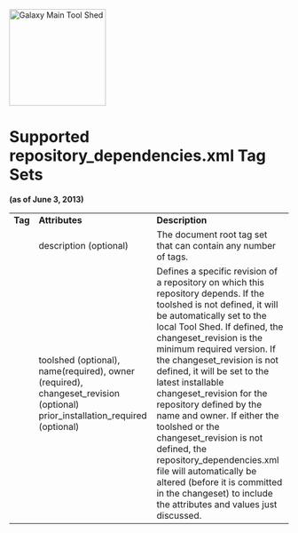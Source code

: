 <div class='center'> <a href='http://toolshed.g2.bx.psu.edu'><img src="/src/images/Logos/ToolShed.jpg" alt="Galaxy Main Tool Shed" height="174" /></a> </div>

# Supported repository_dependencies.xml Tag Sets

**(as of June 3, 2013)**

<table>
  <tr>
    <td> <strong>Tag</strong></td>
    <td> <strong>Attributes</strong></td>
    <td> <strong>Description</strong></td>
  </tr>
  <tr>
    <td> <code><repositories></code></td>
    <td> description (optional)</td>
    <td> The document root tag set that can contain any number of <code><repository></code> tags.</td>
  </tr>
  <tr>
    <td> <code><repository></code></td>
    <td> toolshed (optional), name(required), owner (required), changeset_revision (optional) prior_installation_required (optional)</td>
    <td> Defines a specific revision of a repository on which this repository depends.  If the toolshed is not defined, it will be automatically set to the local Tool Shed.  If defined, the changeset_revision is the minimum required version.  If the changeset_revision is not defined, it will be set to the latest installable changeset_revision for the repository defined by the name and owner.  If either the toolshed or the changeset_revision is not defined, the repository_dependencies.xml file will automatically be altered (before it is committed in the changeset) to include the attributes and values just discussed.</td>
  </tr>
</table>


